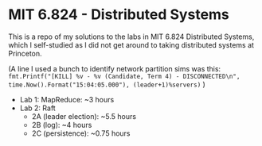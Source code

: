 # MIT 6.824 - Distributed Systems

This is a repo of my solutions to the labs in MIT 6.824 Distributed Systems, which I self-studied as I did not get around to taking distributed systems at Princeton.

(A line I used a bunch to identify network partition sims was this:
```fmt.Printf("[KILL] %v - %v (Candidate, Term 4) - DISCONNECTED\n", time.Now().Format("15:04:05.000"), (leader+1)%servers)```
)
- Lab 1: MapReduce: ~3 hours
- Lab 2: Raft
    - 2A (leader election): ~5.5 hours
    - 2B (log): ~4 hours
    - 2C (persistence): ~0.75 hours